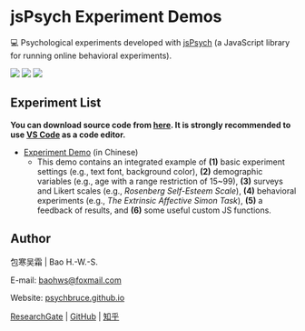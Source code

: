 # jsPsych Experiment Demos

💻 Psychological experiments developed with [jsPsych](https://www.jspsych.org/) (a JavaScript library for running online behavioral experiments).

![](https://img.shields.io/badge/Language-JavaScript-success)
![](https://img.shields.io/github/license/psychbruce/jspsych?label=License&color=success)
[![](https://img.shields.io/github/stars/psychbruce/jspsych?style=social)](https://github.com/psychbruce/jspsych/stargazers)


## Experiment List

**You can download source code from [here](https://github.com/psychbruce/jspsych/archive/master.zip). It is strongly recommended to use [VS Code](https://code.visualstudio.com/) as a code editor.**

- [Experiment Demo](https://psychbruce.github.io/jspsych/exp_demo/experiment/) (in Chinese)
  + This demo contains an integrated example of **(1)** basic experiment settings (e.g., text font, background color), **(2)** demographic variables (e.g., age with a range restriction of 15~99), **(3)** surveys and Likert scales (e.g., *Rosenberg Self-Esteem Scale*), **(4)** behavioral experiments (e.g., *The Extrinsic Affective Simon Task*), **(5)** a feedback of results, and **(6)** some useful custom JS functions.


## Author

包寒吴霜 \| Bao H.-W.-S.

E-mail: [baohws@foxmail.com](mailto:baohws@foxmail.com)

Website: [psychbruce.github.io](https://psychbruce.github.io)

[ResearchGate](https://www.researchgate.net/profile/Han_Wu_Shuang_Bao) |
[GitHub](https://github.com/psychbruce) |
[知乎](https://www.zhihu.com/people/psychbruce/)
